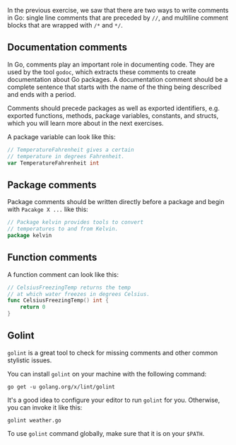 In the previous exercise, we saw that there are two ways to write comments in Go: single line comments that are preceded by `//`, and multiline comment blocks that are wrapped with `/*` and `*/`.

## Documentation comments

In Go, comments play an important role in documenting code. They are used by the tool `godoc`, which extracts these comments to create documentation about Go packages. A documentation comment should be a complete sentence that starts with the name of the thing being described and ends with a period.

Comments should precede packages as well as exported identifiers, e.g. exported functions, methods, package variables, constants, and structs, which you will learn more about in the next exercises.

A package variable can look like this:

```go
// TemperatureFahrenheit gives a certain
// temperature in degrees Fahrenheit.
var TemperatureFahrenheit int
```

## Package comments

Package comments should be written directly before a package and begin with `Pacakge X ...` like this:

```go
// Package kelvin provides tools to convert
// temperatures to and from Kelvin.
package kelvin
```

## Function comments

A function comment can look like this:

```go
// CelsiusFreezingTemp returns the temp
// at which water freezes in degrees Celsius.
func CelsiusFreezingTemp() int {
	return 0
}
```

## Golint

`golint` is a great tool to check for missing comments and other common stylistic issues.

You can install `golint` on your machine with the following command:

```
go get -u golang.org/x/lint/golint
```

It's a good idea to configure your editor to run `golint` for you. Otherwise, you can invoke it like this:

```
golint weather.go
```

To use `golint` command globally, make sure that it is on your `$PATH`.
